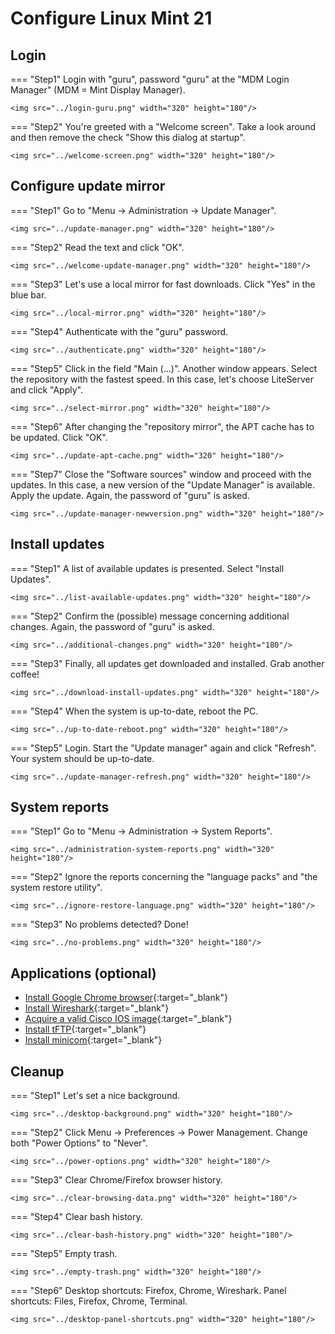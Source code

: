 # Configure Linux Mint 21

## Login
=== "Step1"
    Login with "guru", password "guru" at the "MDM Login Manager" (MDM = Mint Display Manager).

    <img src="../login-guru.png" width="320" height="180"/>

=== "Step2"
    You're greeted with a "Welcome screen". Take a look around and then remove the check "Show this dialog at startup".

    <img src="../welcome-screen.png" width="320" height="180"/>

## Configure update mirror

=== "Step1"
    Go to "Menu -> Administration -> Update Manager".

    <img src="../update-manager.png" width="320" height="180"/>

=== "Step2"
    Read the text and click "OK".

    <img src="../welcome-update-manager.png" width="320" height="180"/>

=== "Step3"
    Let's use a local mirror for fast downloads. Click "Yes" in the blue bar.

    <img src="../local-mirror.png" width="320" height="180"/>

=== "Step4"
    Authenticate with the "guru" password.

    <img src="../authenticate.png" width="320" height="180"/>

=== "Step5"
    Click in the field "Main (...)". Another window appears. Select the repository with the fastest speed. In this case, let's choose LiteServer and click "Apply".

    <img src="../select-mirror.png" width="320" height="180"/>

=== "Step6"
    After changing the "repository mirror", the APT cache has to be updated. Click "OK".

    <img src="../update-apt-cache.png" width="320" height="180"/>

=== "Step7"
    Close the "Software sources" window and proceed with the updates. In this case, a new version of the "Update Manager" is available. Apply the update.
    Again, the password of "guru" is asked.

    <img src="../update-manager-newversion.png" width="320" height="180"/>

## Install updates
=== "Step1"
    A list of available updates is presented. Select "Install Updates".

    <img src="../list-available-updates.png" width="320" height="180"/>

=== "Step2"
    Confirm the (possible) message concerning additional changes. Again, the password of "guru" is asked.

    <img src="../additional-changes.png" width="320" height="180"/>

=== "Step3"
    Finally, all updates get downloaded and installed. Grab another coffee!

    <img src="../download-install-updates.png" width="320" height="180"/>

=== "Step4"
    When the system is up-to-date, reboot the PC.

    <img src="../up-to-date-reboot.png" width="320" height="180"/>

=== "Step5"
    Login. Start the "Update manager" again and click "Refresh". Your system should be up-to-date.

    <img src="../update-manager-refresh.png" width="320" height="180"/>

## System reports
=== "Step1"
    Go to "Menu -> Administration -> System Reports".

    <img src="../administration-system-reports.png" width="320" height="180"/>

=== "Step2"
    Ignore the reports concerning the "language packs" and "the system restore utility".

    <img src="../ignore-restore-language.png" width="320" height="180"/>

=== "Step3"
    No problems detected? Done!

    <img src="../no-problems.png" width="320" height="180"/>

## Applications (optional)
- [Install Google Chrome browser](../../howtos/install-chrome-browser-linux-mint/index.md){:target="_blank"}
- [Install Wireshark](../../howtos/install-wireshark-linux-mint21/index.md){:target="_blank"}
- [Acquire a valid Cisco IOS image](../../howtos/download-cisco-IOS/index.md){:target="_blank"}
- [Install tFTP](../../howtos/install-tftp-linux-mint/index.md){:target="_blank"}
- [Install minicom](../../howtos/install-minicom-linux-mint/index.md){:target="_blank"}

## Cleanup

=== "Step1"
    Let's set a nice background.

    <img src="../desktop-background.png" width="320" height="180"/>

=== "Step2"
    Click Menu -> Preferences -> Power Management. Change both "Power Options" to "Never".

    <img src="../power-options.png" width="320" height="180"/>

=== "Step3"
    Clear Chrome/Firefox browser history.

    <img src="../clear-browsing-data.png" width="320" height="180"/>

=== "Step4"
    Clear bash history.

    <img src="../clear-bash-history.png" width="320" height="180"/>

=== "Step5"
    Empty trash.

    <img src="../empty-trash.png" width="320" height="180"/>

=== "Step6"
    Desktop shortcuts: Firefox, Chrome, Wireshark. Panel shortcuts: Files, Firefox, Chrome, Terminal.

    <img src="../desktop-panel-shortcuts.png" width="320" height="180"/>